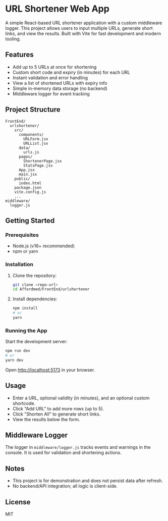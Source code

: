 # URL Shortener Web App

A simple React-based URL shortener application with a custom middleware logger. This project allows users to input multiple URLs, generate short links, and view the results. Built with Vite for fast development and modern tooling.

## Features
- Add up to 5 URLs at once for shortening
- Custom short code and expiry (in minutes) for each URL
- Instant validation and error handling
- View a list of shortened URLs with expiry info
- Simple in-memory data storage (no backend)
- Middleware logger for event tracking

## Project Structure
```
FrontEnd/
  urlshortener/
    src/
      components/
        URLForm.jsx
        URLList.jsx
      data/
        urls.js
      pages/
        ShortenerPage.jsx
        StatsPage.jsx
      App.jsx
      main.jsx
    public/
      index.html
    package.json
    vite.config.js
    ...
middleware/
  logger.js
```

## Getting Started

### Prerequisites
- Node.js (v16+ recommended)
- npm or yarn

### Installation
1. Clone the repository:
   ```sh
   git clone <repo-url>
   cd Affordmed/FrontEnd/urlshortener
   ```
2. Install dependencies:
   ```sh
   npm install
   # or
   yarn
   ```

### Running the App
Start the development server:
```sh
npm run dev
# or
yarn dev
```
Open [http://localhost:5173](http://localhost:5173) in your browser.

## Usage
- Enter a URL, optional validity (in minutes), and an optional custom shortcode.
- Click "Add URL" to add more rows (up to 5).
- Click "Shorten All" to generate short links.
- View the results below the form.

## Middleware Logger
The logger in `middleware/logger.js` tracks events and warnings in the console. It is used for validation and shortening actions.

## Notes
- This project is for demonstration and does not persist data after refresh.
- No backend/API integration; all logic is client-side.

## License
MIT
